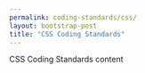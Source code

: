 ```yaml
---
permalink: coding-standards/css/
layout: bootstrap-post
title: "CSS Coding Standards"
---
```

CSS Coding Standards content
